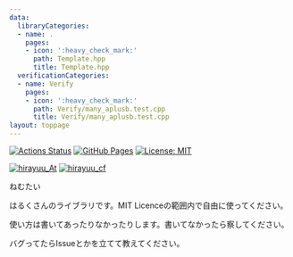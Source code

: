 ```yaml
---
data:
  libraryCategories:
  - name: .
    pages:
    - icon: ':heavy_check_mark:'
      path: Template.hpp
      title: Template.hpp
  verificationCategories:
  - name: Verify
    pages:
    - icon: ':heavy_check_mark:'
      path: Verify/many_aplusb.test.cpp
      title: Verify/many_aplusb.test.cpp
layout: toppage
---
```

[![Actions Status](https://github.com/halc-git/Halc-Library/workflows/verify/badge.svg)](https://github.com/halc-git/Halc-Library/actions) 
[![GitHub Pages](https://img.shields.io/static/v1?label=GitHub+Pages&message=+&color=brightgreen&logo=github)](https://halc-git.github.io/Halc-Library/)
[![License: MIT](https://img.shields.io/badge/License-MIT-yellow.svg)](https://opensource.org/licenses/MIT)

[![hirayuu_At](https://img.shields.io/endpoint?url=https%3A%2F%2Fatcoder-badges.now.sh%2Fapi%2Fatcoder%2Fjson%2Fhirayuu_At)](https://atcoder.jp/users/hirayuu_At)
[![hirayuu_cf](https://img.shields.io/endpoint?url=https%3A%2F%2Fatcoder-badges.now.sh%2Fapi%2Fcodeforces%2Fjson%2Fhirayuu_cf)](https://codeforces.com/profile/hirayuu_cf)

ねむたい

はるくさんのライブラリです。MIT Licenceの範囲内で自由に使ってください。

使い方は書いてあったりなかったりします。書いてなかったら察してください。

バグってたらIssueとかを立てて教えてください。
